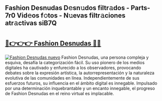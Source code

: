 ## Fashion Desnudas D𝚎sn𝚞dos filtr𝚊dos - Parts-7r0 Vid𝚎os f𝚘tos - N𝚞evas filtr𝚊ciones atr𝚊ctivas siB7Q

# <h2><a href="http://mbb0z0.tromn.icu/?c=Fashion+Desnudas">🔗👉👉👉 Fashion Desnudas 🔗🔗</a></h2>

[![Fashion Desnudas nuevo](https://i.imgur.com/pEAQMta.gif)](http://mbb0z0.tromn.icu/?c=Fashion+Desnudas)
Fashion Desnudas, una persona compleja y esquiva, desafía la categorización fácil. Su uso pionero de los medios digitales ha cautivado y enfurecido a los observadores, provocando debates sobre la expresión artística, la autorrepresentación y la naturaleza evolutiva de las comunidades en línea. Independientemente de sus esfuerzos futuros, su influencia en el ámbito digital es innegable. Impulsado por una determinación inquebrantable y un encanto innegable, el progreso de Fashion Desnudas en el reino virtual es implacable.
